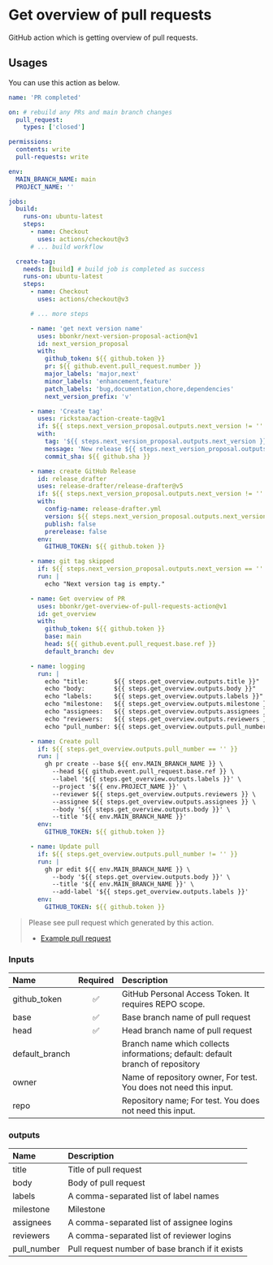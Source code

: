 # Get overview of pull requests

GitHub action which is getting overview of pull requests.

## Usages

You can use this action as below.

```yaml
name: 'PR completed'

on: # rebuild any PRs and main branch changes
  pull_request:
    types: ['closed']

permissions:
  contents: write
  pull-requests: write

env:
  MAIN_BRANCH_NAME: main
  PROJECT_NAME: ''

jobs:
  build:
    runs-on: ubuntu-latest
    steps:
      - name: Checkout
        uses: actions/checkout@v3
      # ... build workflow

  create-tag:
    needs: [build] # build job is completed as success
    runs-on: ubuntu-latest
    steps:
      - name: Checkout
        uses: actions/checkout@v3

      # ... more steps

      - name: 'get next version name'
        uses: bbonkr/next-version-proposal-action@v1
        id: next_version_proposal
        with:
          github_token: ${{ github.token }}
          pr: ${{ github.event.pull_request.number }}
          major_labels: 'major,next'
          minor_labels: 'enhancement,feature'
          patch_labels: 'bug,documentation,chore,dependencies'
          next_version_prefix: 'v'

      - name: 'Create tag'
        uses: rickstaa/action-create-tag@v1
        if: ${{ steps.next_version_proposal.outputs.next_version != '' }}
        with:
          tag: '${{ steps.next_version_proposal.outputs.next_version }}'
          message: 'New release ${{ steps.next_version_proposal.outputs.next_version }}'
          commit_sha: ${{ github.sha }}

      - name: create GitHub Release
        id: release_drafter
        uses: release-drafter/release-drafter@v5
        if: ${{ steps.next_version_proposal.outputs.next_version != '' }}
        with:
          config-name: release-drafter.yml
          version: ${{ steps.next_version_proposal.outputs.next_version }}
          publish: false
          prerelease: false
        env:
          GITHUB_TOKEN: ${{ github.token }}

      - name: git tag skipped
        if: ${{ steps.next_version_proposal.outputs.next_version == '' }}
        run: |
          echo "Next version tag is empty."

      - name: Get overview of PR
        uses: bbonkr/get-overview-of-pull-requests-action@v1
        id: get_overview
        with:
          github_token: ${{ github.token }}
          base: main
          head: ${{ github.event.pull_request.base.ref }}
          default_branch: dev

      - name: logging
        run: |
          echo "title:       ${{ steps.get_overview.outputs.title }}"
          echo "body:        ${{ steps.get_overview.outputs.body }}"
          echo "labels:      ${{ steps.get_overview.outputs.labels }}"
          echo "milestone:   ${{ steps.get_overview.outputs.milestone }}"
          echo "assignees:   ${{ steps.get_overview.outputs.assignees }}"
          echo "reviewers:   ${{ steps.get_overview.outputs.reviewers }}"
          echo "pull_number: ${{ steps.get_overview.outputs.pull_number }}"

      - name: Create pull
        if: ${{ steps.get_overview.outputs.pull_number == '' }}
        run: |
          gh pr create --base ${{ env.MAIN_BRANCH_NAME }} \
            --head ${{ github.event.pull_request.base.ref }} \
            --label '${{ steps.get_overview.outputs.labels }}' \
            --project '${{ env.PROJECT_NAME }}' \
            --reviewer ${{ steps.get_overview.outputs.reviewers }} \
            --assignee ${{ steps.get_overview.outputs.assignees }} \
            --body '${{ steps.get_overview.outputs.body }}' \
            --title '${{ env.MAIN_BRANCH_NAME }}'
        env:
          GITHUB_TOKEN: ${{ github.token }}

      - name: Update pull
        if: ${{ steps.get_overview.outputs.pull_number != '' }}
        run: |
          gh pr edit ${{ env.MAIN_BRANCH_NAME }} \
            --body '${{ steps.get_overview.outputs.body }}' \
            --title '${{ env.MAIN_BRANCH_NAME }}' \
            --add-label '${{ steps.get_overview.outputs.labels }}'
        env:
          GITHUB_TOKEN: ${{ github.token }}
```

> Please see pull request which generated by this action.
>
> - [Example pull request](https://github.com/bbonkr/get-overview-of-pull-requests-action/pull/15)

### Inputs

| Name           | Required | Description                                                                    |
| :------------- | :------: | :----------------------------------------------------------------------------- |
| github_token   |    ✅    | GitHub Personal Access Token. It requires REPO scope.                          |
| base           |    ✅    | Base branch name of pull request                                               |
| head           |    ✅    | Head branch name of pull request                                               |
| default_branch |          | Branch name which collects informations; default: default branch of repository |
| owner          |          | Name of repository owner, For test. You does not need this input.              |
| repo           |          | Repository name; For test. You does not need this input.                       |

### outputs

| Name        | Description                                     |
| :---------- | :---------------------------------------------- |
| title       | Title of pull request                           |
| body        | Body of pull request                            |
| labels      | A comma-separated list of label names           |
| milestone   | Milestone                                       |
| assignees   | A comma-separated list of assignee logins       |
| reviewers   | A comma-separated list of reviewer logins       |
| pull_number | Pull request number of base branch if it exists |
